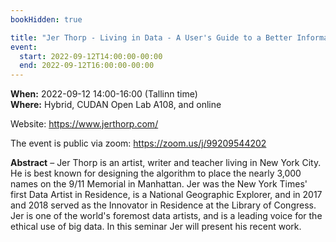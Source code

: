 ```yaml
---
bookHidden: true

title: "Jer Thorp - Living in Data - A User's Guide to a Better Information Future"
event:
  start: 2022-09-12T14:00:00-00:00
  end: 2022-09-12T16:00:00-00:00
---
```


**When:** 2022-09-12 14:00-16:00 (Tallinn time)  
**Where:** Hybrid, CUDAN Open Lab A108, and online  

Website: https://www.jerthorp.com/  

The event is public via zoom: https://zoom.us/j/99209544202

<!--more-->
**Abstract** – Jer Thorp is an artist, writer and teacher living in New York City. He is best known for designing the algorithm to place the nearly 3,000 names on the 9/11 Memorial in Manhattan. Jer was the New York Times' first Data Artist in Residence, is a National Geographic Explorer, and in 2017 and 2018 served as the Innovator in Residence at the Library of Congress. Jer is one of the world's foremost data artists, and is a leading voice for the ethical use of big data. In this seminar Jer will present his recent work. 
